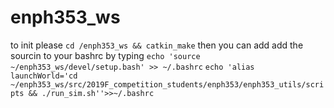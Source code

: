 # enph353_ws

to init please
`cd /enph353_ws && catkin_make`
then you can add add the sourcin to your bashrc by typing 
`echo 'source ~/enph353_ws/devel/setup.bash' >> ~/.bashrc`
`echo 'alias launchWorld='cd ~/enph353_ws/src/2019F_competition_students/enph353/enph353_utils/scripts && ./run_sim.sh''>>~/.bashrc`
